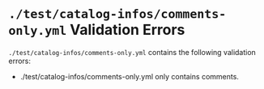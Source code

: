 # `./test/catalog-infos/comments-only.yml` Validation Errors

`./test/catalog-infos/comments-only.yml` contains the following validation errors:

- ./test/catalog-infos/comments-only.yml only contains comments.
